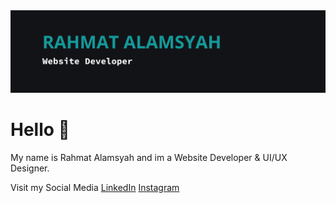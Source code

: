 <img src='Baner.png'/>

# Hello 👋

My name is Rahmat Alamsyah and im a Website Developer & UI/UX Designer.

Visit my Social Media 
<a href="https://linkedin.com/rahmat-alamsyah">LinkedIn</a>
<a href="https://instagram.com/in/rahmatalamsyah2">Instagram</a>
